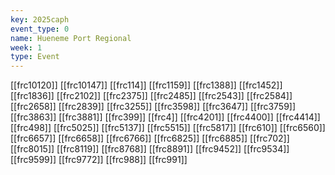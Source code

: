 ```yaml
---
key: 2025caph
event_type: 0
name: Hueneme Port Regional
week: 1
type: Event
---
```

[[frc10120]]
[[frc10147]]
[[frc114]]
[[frc1159]]
[[frc1388]]
[[frc1452]]
[[frc1836]]
[[frc2102]]
[[frc2375]]
[[frc2485]]
[[frc2543]]
[[frc2584]]
[[frc2658]]
[[frc2839]]
[[frc3255]]
[[frc3598]]
[[frc3647]]
[[frc3759]]
[[frc3863]]
[[frc3881]]
[[frc399]]
[[frc4]]
[[frc4201]]
[[frc4400]]
[[frc4414]]
[[frc498]]
[[frc5025]]
[[frc5137]]
[[frc5515]]
[[frc5817]]
[[frc610]]
[[frc6560]]
[[frc6657]]
[[frc6658]]
[[frc6766]]
[[frc6825]]
[[frc6885]]
[[frc702]]
[[frc8015]]
[[frc8119]]
[[frc8768]]
[[frc8891]]
[[frc9452]]
[[frc9534]]
[[frc9599]]
[[frc9772]]
[[frc988]]
[[frc991]]
